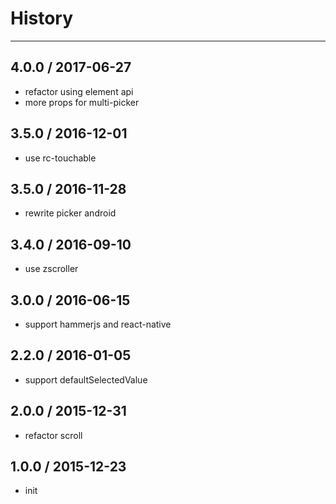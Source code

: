 # History
----

## 4.0.0 / 2017-06-27

- refactor using element api
- more props for multi-picker

## 3.5.0 / 2016-12-01

- use rc-touchable

## 3.5.0 / 2016-11-28

- rewrite picker android

## 3.4.0 / 2016-09-10

- use zscroller

## 3.0.0 / 2016-06-15

- support hammerjs and react-native

## 2.2.0 / 2016-01-05

- support defaultSelectedValue

## 2.0.0 / 2015-12-31

- refactor scroll

## 1.0.0 / 2015-12-23

- init